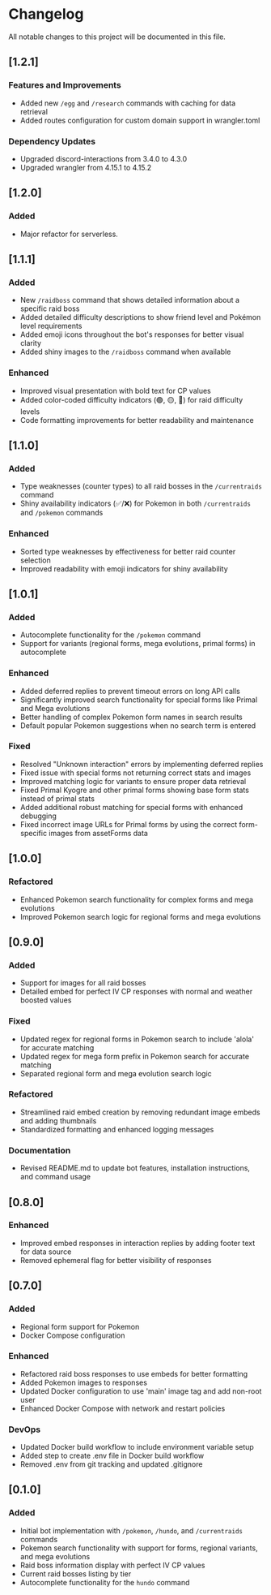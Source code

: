 # Changelog

All notable changes to this project will be documented in this file.

## [1.2.1]

### Features and Improvements

- Added new `/egg` and `/research` commands with caching for data retrieval
- Added routes configuration for custom domain support in wrangler.toml

### Dependency Updates

- Upgraded discord-interactions from 3.4.0 to 4.3.0
- Upgraded wrangler from 4.15.1 to 4.15.2

## [1.2.0]

### Added

- Major refactor for serverless.

## [1.1.1]

### Added

- New `/raidboss` command that shows detailed information about a specific raid boss
- Added detailed difficulty descriptions to show friend level and Pokémon level requirements
- Added emoji icons throughout the bot's responses for better visual clarity
- Added shiny images to the `/raidboss` command when available

### Enhanced

- Improved visual presentation with bold text for CP values
- Added color-coded difficulty indicators (🟢, 🟡, 🔴) for raid difficulty levels
- Code formatting improvements for better readability and maintenance

## [1.1.0]

### Added

- Type weaknesses (counter types) to all raid bosses in the `/currentraids` command
- Shiny availability indicators (✅/❌) for Pokemon in both `/currentraids` and `/pokemon` commands

### Enhanced

- Sorted type weaknesses by effectiveness for better raid counter selection
- Improved readability with emoji indicators for shiny availability

## [1.0.1]

### Added

- Autocomplete functionality for the `/pokemon` command
- Support for variants (regional forms, mega evolutions, primal forms) in autocomplete

### Enhanced

- Added deferred replies to prevent timeout errors on long API calls
- Significantly improved search functionality for special forms like Primal and Mega evolutions
- Better handling of complex Pokemon form names in search results
- Default popular Pokemon suggestions when no search term is entered

### Fixed

- Resolved "Unknown interaction" errors by implementing deferred replies
- Fixed issue with special forms not returning correct stats and images
- Improved matching logic for variants to ensure proper data retrieval
- Fixed Primal Kyogre and other primal forms showing base form stats instead of primal stats
- Added additional robust matching for special forms with enhanced debugging
- Fixed incorrect image URLs for Primal forms by using the correct form-specific images from assetForms data

## [1.0.0]

### Refactored

- Enhanced Pokemon search functionality for complex forms and mega evolutions
- Improved Pokemon search logic for regional forms and mega evolutions

## [0.9.0]

### Added

- Support for images for all raid bosses
- Detailed embed for perfect IV CP responses with normal and weather boosted values

### Fixed

- Updated regex for regional forms in Pokemon search to include 'alola' for accurate matching
- Updated regex for mega form prefix in Pokemon search for accurate matching
- Separated regional form and mega evolution search logic

### Refactored

- Streamlined raid embed creation by removing redundant image embeds and adding thumbnails
- Standardized formatting and enhanced logging messages

### Documentation

- Revised README.md to update bot features, installation instructions, and command usage

## [0.8.0]

### Enhanced

- Improved embed responses in interaction replies by adding footer text for data source
- Removed ephemeral flag for better visibility of responses

## [0.7.0]

### Added

- Regional form support for Pokemon
- Docker Compose configuration

### Enhanced

- Refactored raid boss responses to use embeds for better formatting
- Added Pokemon images to responses
- Updated Docker configuration to use 'main' image tag and add non-root user
- Enhanced Docker Compose with network and restart policies

### DevOps

- Updated Docker build workflow to include environment variable setup
- Added step to create .env file in Docker build workflow
- Removed .env from git tracking and updated .gitignore

## [0.1.0]

### Added

- Initial bot implementation with `/pokemon`, `/hundo`, and `/currentraids` commands
- Pokemon search functionality with support for forms, regional variants, and mega evolutions
- Raid boss information display with perfect IV CP values
- Current raid bosses listing by tier
- Autocomplete functionality for the `hundo` command
